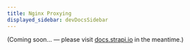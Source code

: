 ```yaml
---
title: Nginx Proxying
displayed_sidebar: devDocsSidebar
---
```


(Coming soon… — please visit [docs.strapi.io](https://docs.strapi.io/developer-docs/latest/setup-deployment-guides/deployment/optional-software/nginx-proxy.html) in the meantime.)
